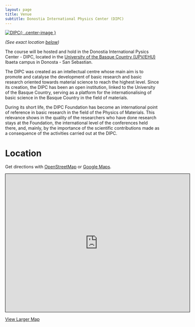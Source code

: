```yaml
---
layout: page
title: Venue
subtitle: Donostia International Physics Center (DIPC)
---
```


[![DIPC](../img/logo-dipc.png){: .center-image }](http://dipc.ehu.es)

*(See exact location [below](#location))* 

The course will be hosted and hold in the Donostia International Pysics Center - DIPC, located in the [University of the Basque Country (UPV/EHU)](https://www.ehu.eus) Ibaeta campus in Donosta - San Sebastian.

The DIPC was created as an intellectual centre whose main aim is to promote and catalyse the development of basic research and basic research oriented towards material science to reach the highest level. Since its creation, the DIPC has been an open institution, linked to the University of the Basque Country, serving as a platform for the internationalising of basic science in the Basque Country in the field of materials.

During its short life, the DIPC Foundation has become an international point of reference in basic research in the field of the Physics of Materials. This relevance shows in the quality of the researchers who have done research stays at the Foundation, the international level of the conferences held there, and, mainly, by the importance of the scientific contributions made as a consequence of the activities carried out at the DIPC.

# Location

 Get directions with [OpenStreetMap](https://www.openstreetmap.org/?mlat=43.305946&amp;mlon=-2.010761&amp;zoom=16) or [Google Maps](https://maps.google.com/maps?q=43.305946,-2.010761).

<iframe width="600" height="450" frameborder="0" scrolling="no" marginheight="0" marginwidth="0" src="https://www.openstreetmap.org/export/embed.html?bbox=-2.0211097051923614%2C43.30048307924818%2C-2.0002313902204376%2C43.310710820105015&amp;layer=mapnik&amp;marker=43.30559716477891%2C-2.010670547706468" style="border: 1px solid black"></iframe>

[View Larger Map](https://www.openstreetmap.org/?mlat=43.3056&amp;mlon=-2.0107#map=16/43.3056/-2.0107)

